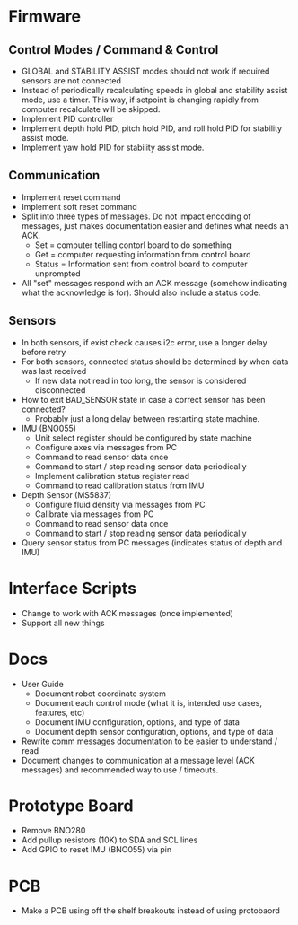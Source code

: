 # Firmware

## Control Modes / Command & Control
- GLOBAL and STABILITY ASSIST modes should not work if required sensors are not connected
- Instead of periodically recalculating speeds in global and stability assist mode, use a timer. This way, if setpoint is changing rapidly from computer recalculate will be skipped.
- Implement PID controller
- Implement depth hold PID, pitch hold PID, and roll hold PID for stability assist mode.
- Implement yaw hold PID for stability assist mode.

## Communication
- Implement reset command
- Implement soft reset command
- Split into three types of messages. Do not impact encoding of messages, just makes documentation easier and defines what needs an ACK.
    - Set = computer telling contorl board to do something
    - Get = computer requesting information from control board
    - Status = Information sent from control board to computer unprompted
- All "set" messages respond with an ACK message (somehow indicating what the acknowledge is for). Should also include a status code.

## Sensors
- In both sensors, if exist check causes i2c error, use a longer delay before retry
- For both sensors, connected status should be determined by when data was last received
    - If new data not read in too long, the sensor is considered disconnected
- How to exit BAD_SENSOR state in case a correct sensor has been connected?
    - Probably just a long delay between restarting state machine.
- IMU (BNO055)
    - Unit select register should be configured by state machine
    - Configure axes via messages from PC
    - Command to read sensor data once
    - Command to start / stop reading sensor data periodically
    - Implement calibration status register read
    - Command to read calibration status from IMU
- Depth Sensor (MS5837)
    - Configure fluid density via messages from PC
    - Calibrate via messages from PC
    - Command to read sensor data once
    - Command to start / stop reading sensor data periodically
- Query sensor status from PC messages (indicates status of depth and IMU)


# Interface Scripts
- Change to work with ACK messages (once implemented)
- Support all new things


# Docs
- User Guide
    - Document robot coordinate system
    - Document each control mode (what it is, intended use cases, features, etc)
    - Document IMU configuration, options, and type of data
    - Document depth sensor configuration, options, and type of data
- Rewrite comm messages documentation to be easier to understand / read
- Document changes to communication at a message level (ACK messages) and recommended way to use / timeouts.


# Prototype Board
- Remove BNO280
- Add pullup resistors (10K) to SDA and SCL lines
- Add GPIO to reset IMU (BNO055) via pin


# PCB
- Make a PCB using off the shelf breakouts instead of using protobaord
